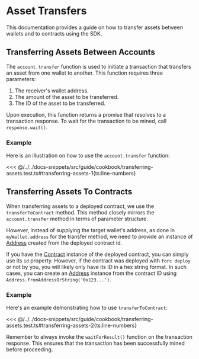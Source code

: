 # Asset Transfers

This documentation provides a guide on how to transfer assets between wallets and to contracts using the SDK.

## Transferring Assets Between Accounts

The `account.transfer` function is used to initiate a transaction that transfers an asset from one wallet to another. This function requires three parameters:

1. The receiver's wallet address.
2. The amount of the asset to be transferred.
3. The ID of the asset to be transferred.

Upon execution, this function returns a promise that resolves to a transaction response. To wait for the transaction to be mined, call `response.wait()`.

### Example

Here is an illustration on how to use the `account.transfer` function:

<<< @/../../docs-snippets/src/guide/cookbook/transferring-assets.test.ts#transferring-assets-1{ts:line-numbers}

## Transferring Assets To Contracts

When transferring assets to a deployed contract, we use the `transferToContract` method. This method closely mirrors the `account.transfer` method in terms of parameter structure.

However, instead of supplying the target wallet's address, as done in `myWallet.address` for the transfer method, we need to provide an instance of [Address](../types/address.md) created from the deployed contract id.

If you have the [Contract](../contracts/) instance of the deployed contract, you can simply use its `id` property. However, if the contract was deployed with `forc deploy` or not by you, you will likely only have its ID in a hex string format. In such cases, you can create an [Address](../types/address.md) instance from the contract ID using `Address.fromAddressOrString('0x123...')`.

### Example

Here's an example demonstrating how to use `transferToContract`:

<<< @/../../docs-snippets/src/guide/cookbook/transferring-assets.test.ts#transferring-assets-2{ts:line-numbers}

Remember to always invoke the `waitForResult()` function on the transaction response. This ensures that the transaction has been successfully mined before proceeding.
